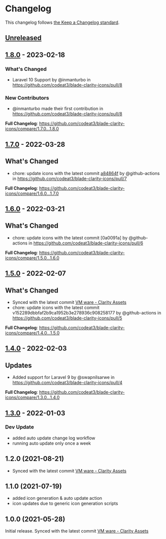 # Changelog

This changelog follows [the Keep a Changelog standard](https://keepachangelog.com).

## [Unreleased](https://github.com/codeat3/blade-clarity-icons/compare/1.8.0...HEAD)

## [1.8.0](https://github.com/codeat3/blade-clarity-icons/compare/1.7.0...1.8.0) - 2023-02-18

### What's Changed

- Laravel 10 Support by @inmanturbo in https://github.com/codeat3/blade-clarity-icons/pull/8

### New Contributors

- @inmanturbo made their first contribution in https://github.com/codeat3/blade-clarity-icons/pull/8

**Full Changelog**: https://github.com/codeat3/blade-clarity-icons/compare/1.7.0...1.8.0

## [1.7.0](https://github.com/codeat3/blade-clarity-icons/compare/1.6.0...1.7.0) - 2022-03-28

## What's Changed

- chore: update icons with the latest commit [a84864f](https://github.com/vmware/clarity-assets/commit/a84864f436294097ede3199e9be7c3fe9d95593e) by @github-actions in https://github.com/codeat3/blade-clarity-icons/pull/7

**Full Changelog**: https://github.com/codeat3/blade-clarity-icons/compare/1.6.0...1.7.0

## [1.6.0](https://github.com/codeat3/blade-clarity-icons/compare/1.5.0...1.6.0) - 2022-03-21

## What's Changed

- chore: update icons with the latest commit [0a0091a] by @github-actions in https://github.com/codeat3/blade-clarity-icons/pull/6

**Full Changelog**: https://github.com/codeat3/blade-clarity-icons/compare/1.5.0...1.6.0

## [1.5.0](https://github.com/codeat3/blade-clarity-icons/compare/1.4.0...1.5.0) - 2022-02-07

## What's Changed

- Synced with the latest commit [VM ware - Clarity Assets](https://github.com/vmware/clarity-assets/commit/152289dbbfaf2b9ca1952b3e278936c908258177)
- chore: update icons with the latest commit v152289dbbfaf2b9ca1952b3e278936c908258177 by @github-actions in https://github.com/codeat3/blade-clarity-icons/pull/5

**Full Changelog**: https://github.com/codeat3/blade-clarity-icons/compare/1.4.0...1.5.0

## [1.4.0](https://github.com/codeat3/blade-clarity-icons/compare/1.3.0...1.4.0) - 2022-02-03

## Updates

- Added support for Laravel 9 by @swapnilsarwe in https://github.com/codeat3/blade-clarity-icons/pull/4

**Full Changelog**: https://github.com/codeat3/blade-clarity-icons/compare/1.3.0...1.4.0

## [1.3.0](https://github.com/codeat3/blade-clarity-icons/compare/1.2.0...1.3.0) - 2022-01-03

### Dev Update

- added auto update change log workflow
- running auto update only once a week

## 1.2.0 (2021-08-21)

- Synced with the latest commit [VM ware - Clarity Assets](https://github.com/vmware/clarity-assets/commit/7fc9958cd263e31ae39e6d345ef5b61d3594adc7)

## 1.1.0 (2021-07-19)

- added icon generation & auto update action
- icon updates due to generic icon generation scripts

## 1.0.0 (2021-05-28)

Initial release.
Synced with the latest commit [VM ware - Clarity Assets](https://github.com/vmware/clarity-assets/commit/24700c06eb13445f48078f16818fa6834275a46c)
